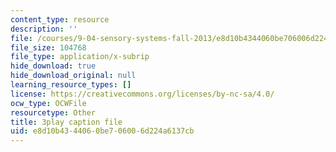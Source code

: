 ```yaml
---
content_type: resource
description: ''
file: /courses/9-04-sensory-systems-fall-2013/e8d10b4344060be706006d224a6137cb_A11axifKMtQ.srt
file_size: 104768
file_type: application/x-subrip
hide_download: true
hide_download_original: null
learning_resource_types: []
license: https://creativecommons.org/licenses/by-nc-sa/4.0/
ocw_type: OCWFile
resourcetype: Other
title: 3play caption file
uid: e8d10b43-4406-0be7-0600-6d224a6137cb
---
```

